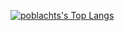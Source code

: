[![poblachts's Top Langs](https://github-readme-stats.vercel.app/api/top-langs/?username=poblacht&layout=compact)](https://github.com/poblacht)
